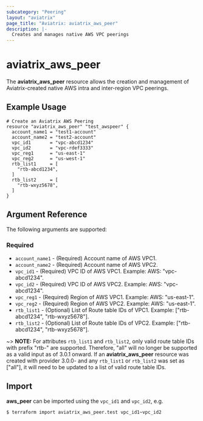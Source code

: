 ```yaml
---
subcategory: "Peering"
layout: "aviatrix"
page_title: "Aviatrix: aviatrix_aws_peer"
description: |-
  Creates and manages native AWS VPC peerings
---
```


# aviatrix_aws_peer

The **aviatrix_aws_peer** resource allows the creation and management of Aviatrix-created native AWS intra and inter-region VPC peerings.

## Example Usage

```hcl
# Create an Aviatrix AWS Peering
resource "aviatrix_aws_peer" "test_awspeer" {
  account_name1 = "test1-account"
  account_name2 = "test2-account"
  vpc_id1       = "vpc-abcd1234"
  vpc_id2       = "vpc-rdef3333"
  vpc_reg1      = "us-east-1"
  vpc_reg2      = "us-west-1"
  rtb_list1     = [
    "rtb-abcd1234",
  ]
  rtb_list2     = [
    "rtb-wxyz5678",
  ]
}
```

## Argument Reference

The following arguments are supported:

### Required
* `account_name1` - (Required) Account name of AWS VPC1.
* `account_name2` - (Required) Account name of AWS VPC2.
* `vpc_id1` - (Required) VPC ID of AWS VPC1. Example: AWS: "vpc-abcd1234".
* `vpc_id2` - (Required) VPC ID of AWS VPC2. Example: AWS: "vpc-abcd1234".
* `vpc_reg1` - (Required) Region of AWS VPC1. Example: AWS: "us-east-1".
* `vpc_reg2` - (Required) Region of AWS VPC2. Example: AWS: "us-east-1".
* `rtb_list1` - (Optional) List of Route table IDs of VPC1. Example: ["rtb-abcd1234", "rtb-wxyz5678"].
* `rtb_list2` - (Optional) List of Route table IDs of VPC2. Example: ["rtb-abcd1234", "rtb-wxyz5678"].

~> **NOTE:** For attributes `rtb_list1` and `rtb_list2`, only valid route table IDs with prefix "rtb-" are supported.
Therefore, "all" will no longer be supported as a valid input as of 3.0.1 onward. If an **aviatrix_aws_peer** resource
was created with provider 3.0.0- and any `rtb_list1` or `rtb_list2` was set as ["all"], it will need to be updated to
a list of valid route table IDs.

## Import

**aws_peer** can be imported using the `vpc_id1` and `vpc_id2`, e.g.

```
$ terraform import aviatrix_aws_peer.test vpc_id1~vpc_id2
```
